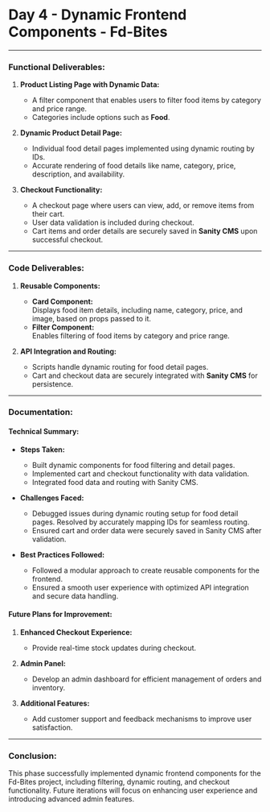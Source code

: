 
# **Day 4 - Dynamic Frontend Components - Fd-Bites**

---

### **Functional Deliverables:**

1. **Product Listing Page with Dynamic Data:**  
   * A filter component that enables users to filter food items by category and price range.  
   * Categories include options such as **Food**.  

2. **Dynamic Product Detail Page:**  
   * Individual food detail pages implemented using dynamic routing by IDs.  
   * Accurate rendering of food details like name, category, price, description, and availability.  

3. **Checkout Functionality:**  
   * A checkout page where users can view, add, or remove items from their cart.  
   * User data validation is included during checkout.  
   * Cart items and order details are securely saved in **Sanity CMS** upon successful checkout.  

---

### **Code Deliverables:**

1. **Reusable Components:**  
   * **Card Component:**  
     Displays food item details, including name, category, price, and image, based on props passed to it.  
   * **Filter Component:**  
     Enables filtering of food items by category and price range.  

2. **API Integration and Routing:**  
   * Scripts handle dynamic routing for food detail pages.  
   * Cart and checkout data are securely integrated with **Sanity CMS** for persistence.  

---

### **Documentation:**

#### **Technical Summary:**

* **Steps Taken:**  
  * Built dynamic components for food filtering and detail pages.  
  * Implemented cart and checkout functionality with data validation.  
  * Integrated food data and routing with Sanity CMS.  

* **Challenges Faced:**  
  * Debugged issues during dynamic routing setup for food detail pages. Resolved by accurately mapping IDs for seamless routing.  
  * Ensured cart and order data were securely saved in Sanity CMS after validation.  

* **Best Practices Followed:**  
  * Followed a modular approach to create reusable components for the frontend.  
  * Ensured a smooth user experience with optimized API integration and secure data handling.  

#### **Future Plans for Improvement:**

1. **Enhanced Checkout Experience:**  
   * Provide real-time stock updates during checkout.  

2. **Admin Panel:**  
   * Develop an admin dashboard for efficient management of orders and inventory.  

3. **Additional Features:**  
   * Add customer support and feedback mechanisms to improve user satisfaction.  

---

### **Conclusion:**

This phase successfully implemented dynamic frontend components for the Fd-Bites project, including filtering, dynamic routing, and checkout functionality. Future iterations will focus on enhancing user experience and introducing advanced admin features.
